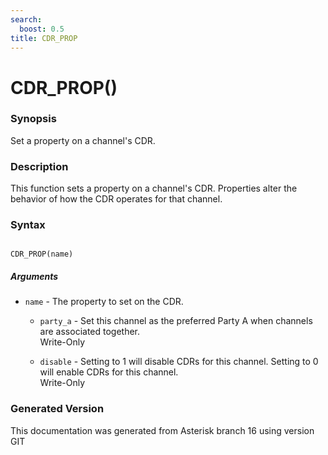 ```yaml
---
search:
  boost: 0.5
title: CDR_PROP
---
```


# CDR_PROP()

### Synopsis

Set a property on a channel's CDR.

### Description

This function sets a property on a channel's CDR. Properties alter the behavior of how the CDR operates for that channel.<br>


### Syntax


```

CDR_PROP(name)
```
##### Arguments


* `name` - The property to set on the CDR.<br>

    * `party_a` - Set this channel as the preferred Party A when channels are associated together.<br>
Write-Only<br>

    * `disable` - Setting to 1 will disable CDRs for this channel. Setting to 0 will enable CDRs for this channel.<br>
Write-Only<br>


### Generated Version

This documentation was generated from Asterisk branch 16 using version GIT 